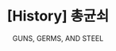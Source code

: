 ---
layout: post
title: "[History] 총균쇠"
subtitle: "GUNS, GERMS, AND STEEL"
category: books
tags: history book
image:
  path: /assets/img/books/history/2022-03-01/guns_germs_steel.png
---